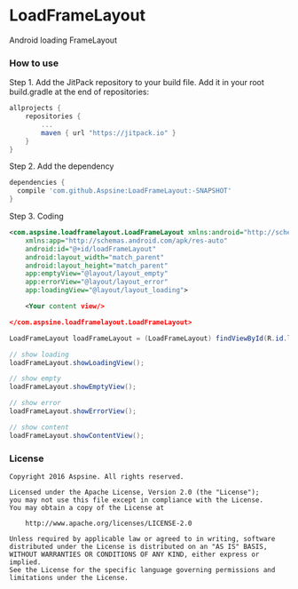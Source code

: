 # LoadFrameLayout
Android loading FrameLayout

### How to use
Step 1. Add the JitPack repository to your build file. Add it in your root build.gradle at the end of repositories:
```groovy
allprojects {
	repositories {
		...
		maven { url "https://jitpack.io" }
	}
}
```
Step 2. Add the dependency
```groovy
dependencies {
  compile 'com.github.Aspsine:LoadFrameLayout:-SNAPSHOT'
}
```
Step 3. Coding
```xml
<com.aspsine.loadframelayout.LoadFrameLayout xmlns:android="http://schemas.android.com/apk/res/android"
    xmlns:app="http://schemas.android.com/apk/res-auto"
    android:id="@+id/loadFrameLayout"
    android:layout_width="match_parent"
    android:layout_height="match_parent"
    app:emptyView="@layout/layout_empty"
    app:errorView="@layout/layout_error"
    app:loadingView="@layout/layout_loading">

    <Your content view/>

</com.aspsine.loadframelayout.LoadFrameLayout>
```
```java
LoadFrameLayout loadFrameLayout = (LoadFrameLayout) findViewById(R.id.loadFrameLayout);

// show loading
loadFrameLayout.showLoadingView();

// show empty
loadFrameLayout.showEmptyView();

// show error
loadFrameLayout.showErrorView();

// show content
loadFrameLayout.showContentView();
```

### License

    Copyright 2016 Aspsine. All rights reserved.

    Licensed under the Apache License, Version 2.0 (the "License");
    you may not use this file except in compliance with the License.
    You may obtain a copy of the License at

        http://www.apache.org/licenses/LICENSE-2.0

    Unless required by applicable law or agreed to in writing, software
    distributed under the License is distributed on an "AS IS" BASIS,
    WITHOUT WARRANTIES OR CONDITIONS OF ANY KIND, either express or implied.
    See the License for the specific language governing permissions and
    limitations under the License.
